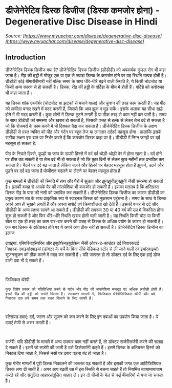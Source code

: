 # डीजेनेरेटिव डिस्क डिजीज (डिस्क कमजोर होना) - Degenerative Disc Disease in Hindi
_Source: [https://www.myupchar.com/disease/degenerative-disc-disease](https://www.myupchar.com/disease/degenerative-disc-disease)_

## Introduction
डीजेनेरेटिव डिस्क डिजीज क्या है?
डीजेनेरेटिव डिस्क डिजीज (डीडीडी) को अपकर्षक कुंडल रोग भी कहा जाता है। रीढ़ की हड्डी में मौजूद एक या एक से ज्यादा डिस्क के कमजोर होने पर यह स्थिति उत्पन्न होती है। डीडीडी कोई बीमारीबीमारी नहीं बल्कि समय के साथ धीरे-धीरे बढ़ने वाली स्थिति है, ये किसी चोटचोट या किसी अन्य कारण से हो सकती है। डिस्क, रीढ़ की हड्डी के वर्टिब्रा के बीच में होती हैं। वर्टिब्रे को कशेरुका भी कहा जाता है।
यह डिस्क शॉक एब्जॉर्बर (चोटचोट या झटकों से बचाने वाला) और कुशन की तरह काम करती हैं। यह पीठ को लचीला बनाए रखने में मदद करती हैं, जिससे कि आप झुक व मुड़ सकें। इसके अलावा यह सीधा खड़े होने में भी मदद करती हैं। कुछ लोगों में डिस्क टूटने लगती हैं या ठीक तरह से काम नहीं कर पाती है। समय के साथ डीडीडी की समस्या और खराब हो सकती है, जिसकी वजह से हल्के से लेकर तेज दर्द हो सकता है जो कि रोजमर्रा के काम करने में भी दिक्कत पैदा कर सकता है।
डीजेनेरेटिव डिस्क डिजीज के लक्षण
डीडीडी से ग्रस्त व्यक्ति को पीठ और गर्दन पर बहुत तेज या लगातार दर्ददर्द महसूस होगा। हालांकि इसके सटीक लक्षण इस बात पर निर्भर करते हैं कि कमजोर डिस्क कहां पर है। डीडीडी में निम्न जगहों पर दर्द महसूस हो सकता है:

पीठ के निचले हिस्से, कूल्हों या जांघ के ऊपरी हिस्से में दर्द
दर्द थोड़ी-थोड़ी देर में होता रहता है। दर्द होने पर टीस उठ सकती है या तेज दर्द भी हो सकता है जो कि कुछ दिनों से लेकर कुछ महीनों तक प्रभावित कर सकता है।
बैठने पर दर्द बढ़ जाता है लेकिन चलने और हिलने पर बेहतर महसूस होता है
झुकने, उठने और मुड़ने पर दर्द बढ़ जाता है
पोजीशन बदलने या लेटने पर बेहतर महसूस होता है

कुछ मामलों में डीडीडी की स्थिति में हाथ और पैरों में सुन्नता और झुनझुनीझुनझुनी जैसी समस्या हो सकती है। इसकी वजह से आपके पैर की मांसपेशियां भी कमजोर हो सकती हैं। इसका मतलब है कि क्षतिग्रस्त डिस्क रीढ़ के पास की नसों को प्रभावित कर सकती हैं।
डीजेनेरेटिव डिस्क डिजीज का कारण
डीडीडी का प्रमुख कारण उम्र के साथ प्राकृतिक रूप से स्पाइनल डिस्क को नुकसान पहुंचना है। समय के साथ ये डिस्क अपने आप ही सूखने लगती हैं और अपना सपोर्ट एवं क्रियाशीलता खो देती हैं। इसकी वजह से दर्द और डीडीडी के अन्य लक्षण सामने आ सकते हैं। डीडीडी की समस्या 30 या 40 वर्ष की उम्र में विकसित होना शुरू हो सकती है और फिर धीरे-धीरे स्थिति खराब होती चली जाती है। यह स्थिति किसी चोट या किसी खेल या एक ही तरह का काम बार-बार करने की वजह से डिस्क के अधिक प्रयोग के कारण हो सकती है। एक बार डिस्क के क्षतिग्रस्त होने पर ये अपने आप ठीक नहीं हो सकती है।
डीजेनेरेटिव डिस्क डिजीज का इलाज

दवाइयां: 
एस्पिरिनएस्पिरिन और इबुप्रोफेनइबुप्रोफेन जैसी ओवर-द-काउंटर दर्द निवारकदर्द निवारक दवाइयांदवाइयां (डॉक्टर के पर्चे के बिना सीधे मेडिकल स्टोर से ली जाने वाली दवाइयांदवाइयां) सूजनसूजन को ठीक करने में मदद कर सकती हैं। यदि जरूरत हो तो डॉक्टर दर्द के लिए एक हाई डोज वाली दवा भी दे सकते हैं।
	 
फिजिकल थेरेपी:
	कुछ विशेष प्रकार की गतिविधियां करने से गर्दन और पीठ की मांसपेशियां मजबूत एवं अधिक लचीली होती हैं। इससे रीढ़ की हड्डी को सपोर्ट मिलता है। ज्यादातर मामलों में, फिजिकल थेरेपीफिजिकल थेरेपी और दर्द निवारक दवा लंबे समय तक राहत दिलाने के लिए काफी हैं।
	 
स्टेरॉयड दवाएं: दर्द, जलन और सूजन को कम करने के लिए इन दवाओं का उपयोग किया जाता है। ये दवाएं तेजी से असर करती हैं।
	 
सर्जरी: यदि डीडीडी के मामले में अन्य उपचार काम नहीं करते हैं, तो डॉक्टर सर्जरीसर्जरी करने की सलाह दे सकते हैं। इसमें जो सर्जरी की जाती है उसे डिसेक्टॉमी कहते हैं। इसमें डिस्क के क्षतिग्रस्त हिस्से को निकाल दिया जाता है, जिससे नसों पर दबाव पड़ना बंद हो जाता है।

कुछ गंभीर मामलों में पूरी डिस्क निकालने की जरूरत पड़ सकती है और इसकी जगह एक आर्टिफिशियल डिस्क लगा दी जाती है। अगर आप बढ़ती उम्र में इस स्थिति से बचना चाहते हैं तो नियमित व्यायामव्यायाम करते रहें और संतुलित आहारसंतुलित आहार लें। इन दो चीजों के मेल से कई बीमारियों से बचा जा सकता है।

